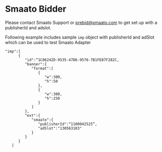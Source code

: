 
# Smaato Bidder

Please contact Smaato Support or prebid@smaato.com to get set up with a publisherId and adslot.

Following example includes sample `imp` object with publisherId and adSlot which can be used to test Smaato Adapter

```
"imp":[
      {
         "id":“1C86242D-9535-47D6-9576-7B1FE87F282C,
         "banner":{
            "format":[
               {
                  "w":300,
                  "h":50
               },
               {
                  "w":300,
                  "h":250
               }
            ]
         },
         "ext":{
            "smaato":{
               "publisherId":“1100042525”,
               "adSlot":"130563103"
            }
         }
      }
   ]
```
